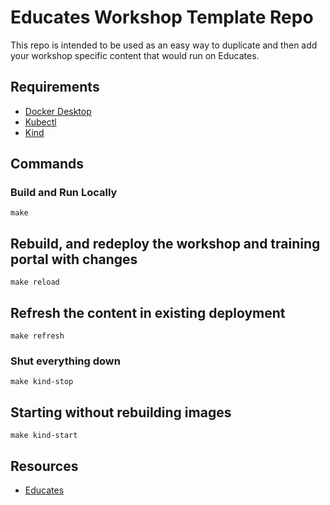 # Educates Workshop Template Repo

This repo is intended to be used as an easy way to duplicate and then add
your workshop specific content that would run on Educates.

## Requirements
* [Docker Desktop](https://www.docker.com/get-started)
* [Kubectl](https://kubernetes.io/docs/tasks/tools/#kubectl)
* [Kind](https://kind.sigs.k8s.io/)

## Commands
### Build and Run Locally
```
make
```
## Rebuild, and redeploy the workshop and training portal with changes
```
make reload
```
## Refresh the content in existing deployment
```
make refresh
```
### Shut everything down
```
make kind-stop
```
## Starting without rebuilding images
```
make kind-start
```
## Resources

* [Educates](https://docs.edukates.io/)